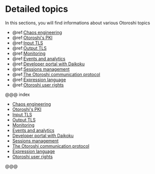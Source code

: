 # Detailed topics

In this sections, you will find informations about various Otoroshi topics  

* @ref:[Chaos engineering](./chaos-engineering.md)
* @ref:[Otoroshi's PKI](./pki.md)
* @ref:[Input TLS](./input-tls.md)
* @ref:[Output TLS](./output-tls.md)
* @ref:[Monitoring](./monitoring.md)
* @ref:[Events and analytics](./events-and-analytics.md)
* @ref:[Developer portal with Daikoku](./dev-portal.md)
* @ref:[Sessions management](./sessions-mgmt.md)
* @ref:[The Otoroshi communication protocol](./otoroshi-protocol.md)
* @ref:[Expression language](./expression-language.md)
* @ref:[Otoroshi user rights](./user-rights.md)

@@@ index

* [Chaos engineering](./chaos-engineering.md)
* [Otoroshi's PKI](./pki.md)
* [Input TLS](./input-tls.md)
* [Output TLS](./output-tls.md)
* [Monitoring](./monitoring.md)
* [Events and analytics](./events-and-analytics.md)
* [Developer portal with Daikoku](./dev-portal.md)
* [Sessions management](./sessions-mgmt.md)
* [The Otoroshi communication protocol](./otoroshi-protocol.md)
* [Expression language](./expression-language.md)
* [Otoroshi user rights](./user-rights.md)
  
@@@
